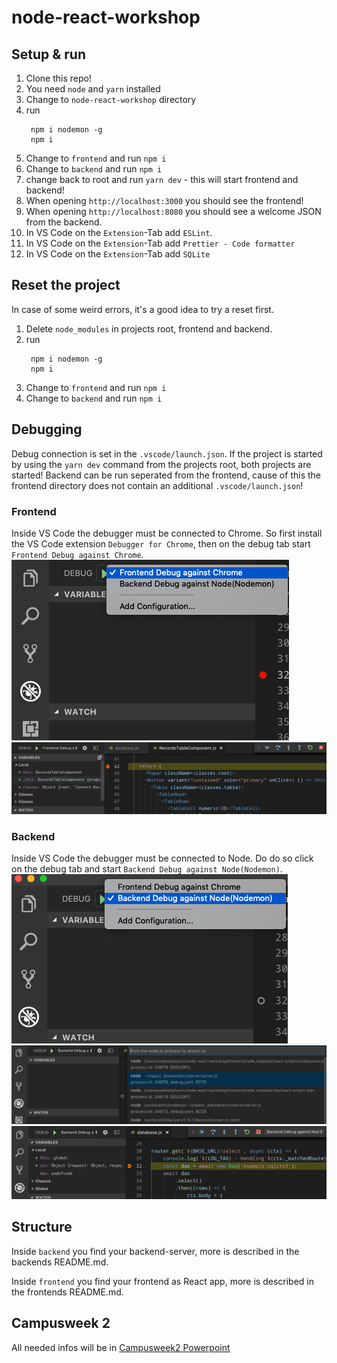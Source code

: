 # node-react-workshop

## Setup & run
1. Clone this repo!
2. You need `node` and `yarn` installed
3. Change to `node-react-workshop` directory
4. run
   ```
    npm i nodemon -g
    npm i
   ```
5. Change to `frontend` and run `npm i`
6. Change to `backend` and run `npm i`
7. change back to root and run `yarn dev` - this will start frontend and backend!
8. When opening `http://localhost:3000` you should see the frontend!
9. When opening `http://localhost:8080` you should see a welcome JSON from the backend.
10. In VS Code on the `Extension`-Tab add `ESLint`.
11. In VS Code on the `Extension`-Tab add `Prettier - Code formatter`
12. In VS Code on the `Extension`-Tab add `SQLite`

## Reset the project
In case of some weird errors, it's a good idea to try a reset first.

1. Delete `node_modules` in projects root, frontend and backend.
2. run
   ```
    npm i nodemon -g
    npm i
   ```
5. Change to `frontend` and run `npm i`
6. Change to `backend` and run `npm i`

## Debugging
Debug connection is set in the `.vscode/launch.json`. 
If the project is started by using the `yarn dev` command from the projects root, both projects are started!
Backend can be run seperated from the frontend, cause of this the frontend directory does not contain an additional `.vscode/launch.json`!

### Frontend
Inside VS Code the debugger must be connected to Chrome. 
So first install the VS Code extension `Debugger for Chrome`, then on the debug tab start `Frontend Debug against Chrome`.
![](doc/FrontendDebug1.png)
![](doc/FrontendDebug2.png)

### Backend
Inside VS Code the debugger must be connected to Node. 
Do do so click on the debug tab and start `Backend Debug against Node(Nodemon)`.
![](doc/BackendDebug1.png)
![](doc/BackendDebug2.png)
![](doc/BackendDebug3.png)

## Structure
Inside `backend` you find your backend-server, more is described in the backends README.md.

Inside `frontend` you find your frontend as React app, more is described in the frontends README.md.

## Campusweek 2
All needed infos will be in [Campusweek2 Powerpoint](./Campusweek2.pptx)